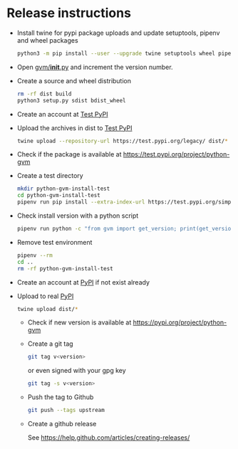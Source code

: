 # Release instructions

* Install twine for pypi package uploads and update setuptools, pipenv and wheel packages

  ```sh
  python3 -m pip install --user --upgrade twine setuptools wheel pipenv
  ```

* Open [gvm/__init__.py](https://github.com/greenbone/python-gvm/blob/master/gvm/__init__.py)
  and increment the version number.

* Create a source and wheel distribution

  ```sh
  rm -rf dist build
  python3 setup.py sdist bdist_wheel
  ```

* Create an account at [Test PyPI](https://packaging.python.org/guides/using-testpypi/)

* Upload the archives in dist to [Test PyPI](https://test.pypi.org/)

  ```sh
  twine upload --repository-url https://test.pypi.org/legacy/ dist/*
  ```

* Check if the package is available at https://test.pypi.org/project/python-gvm

* Create a test directory

  ```sh
  mkdir python-gvm-install-test
  cd python-gvm-install-test
  pipenv run pip install --extra-index-url https://test.pypi.org/simple/ python-gvm
  ```

* Check install version with a python script

  ```sh
  pipenv run python -c "from gvm import get_version; print(get_version())"
  ```

* Remove test environment

  ```sh
  pipenv --rm
  cd ..
  rm -rf python-gvm-install-test
  ```

* Create an account at [PyPI](https://pypi.org/) if not exist already

* Upload to real [PyPI](https://pypi.org/)

  ```sh
  twine upload dist/*
  ```

  * Check if new version is available at https://pypi.org/project/python-gvm

  * Create a git tag

    ```sh
    git tag v<version>
    ```

    or even signed with your gpg key

    ```sh
    git tag -s v<version>
    ```

  * Push the tag to Github

    ```sh
    git push --tags upstream
    ```

  * Create a github release

    See https://help.github.com/articles/creating-releases/
